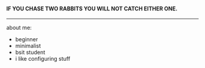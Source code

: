 #### IF YOU CHASE TWO RABBITS YOU WILL NOT CATCH EITHER ONE.
---
about me:
- beginner
- minimalist
- bsit student
- i like configuring stuff
